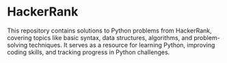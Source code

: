 # HackerRank
This repository contains solutions to Python problems from HackerRank, covering topics like basic syntax, data structures, algorithms, and problem-solving techniques. It serves as a resource for learning Python, improving coding skills, and tracking progress in Python challenges.

